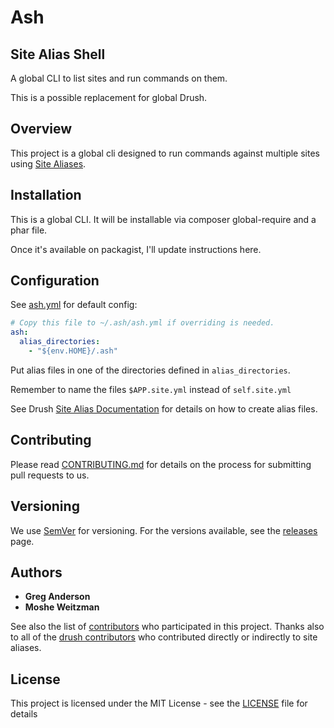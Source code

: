 # Ash
## Site Alias Shell

A global CLI to list sites and run commands on them.

This is a possible replacement for global Drush.

## Overview

This project is a global cli designed to run commands against multiple sites using [Site Aliases](https://github.com/consolidation/site-alias).

## Installation

This is a global CLI. It will be installable via composer global-require and a phar file.

Once it's available on packagist, I'll update instructions here.

## Configuration

See [ash.yml](ash.yml) for default config:

```yaml
# Copy this file to ~/.ash/ash.yml if overriding is needed.
ash:
  alias_directories:
    - "${env.HOME}/.ash"
```

Put alias files in one of the directories defined in `alias_directories`.

Remember to name the files `$APP.site.yml` instead of `self.site.yml`

See Drush [Site Alias Documentation](https://www.drush.org/12.x/site-aliases/) for details on how to create alias files.

## Contributing

Please read [CONTRIBUTING.md](CONTRIBUTING.md) for details on the process for submitting pull requests to us.

## Versioning

We use [SemVer](http://semver.org/) for versioning. For the versions available, see the [releases](https://github.com/consolidation/site-alias/releases) page.

## Authors

* **Greg Anderson**
* **Moshe Weitzman**

See also the list of [contributors](https://github.com/consolidation/site-alias/contributors) who participated in this project. Thanks also to all of the [drush contributors](https://github.com/drush-ops/drush/contributors) who contributed directly or indirectly to site aliases.

## License

This project is licensed under the MIT License - see the [LICENSE](LICENSE) file for details